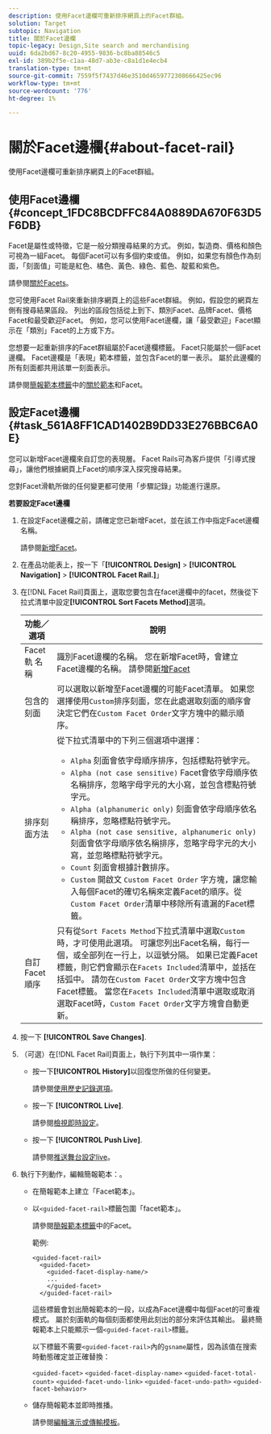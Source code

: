 ```yaml
---
description: 使用Facet邊欄可重新排序網頁上的Facet群組。
solution: Target
subtopic: Navigation
title: 關於Facet邊欄
topic-legacy: Design,Site search and merchandising
uuid: 6da2bd67-8c20-4955-9836-bc8ba88546c5
exl-id: 389b2f5e-c1aa-48d7-ab3e-c8a1d1e4ecb4
translation-type: tm+mt
source-git-commit: 7559f5f7437d46e3510d4659772308666425ec96
workflow-type: tm+mt
source-wordcount: '776'
ht-degree: 1%

---
```


# 關於Facet邊欄{#about-facet-rail}

使用Facet邊欄可重新排序網頁上的Facet群組。

## 使用Facet邊欄{#concept_1FDC8BCDFFC84A0889DA670F63D5F6DB}

Facet是屬性或特徵，它是一般分類搜尋結果的方式。 例如，製造商、價格和顏色可視為一組Facet。 每個Facet可以有多個約束或值。 例如，如果您有顏色作為刻面，「刻面值」可能是紅色、橘色、黃色、綠色、藍色、靛藍和紫色。

請參閱[關於Facets](../c-about-design-menu/c-about-facets.md#concept_FA912B3B41EE493DB2F492D188457FF5)。

您可使用Facet Rail來重新排序網頁上的這些Facet群組。 例如，假設您的網頁左側有搜尋結果區段。 列出的區段包括從上到下、類別Facet、品牌Facet、價格Facet和最受歡迎Facet。 例如，您可以使用Facet邊欄，讓「最受歡迎」Facet顯示在「類別」Facet的上方或下方。

您想要一起重新排序的Facet群組屬於Facet邊欄標籤。 Facet只能屬於一個Facet邊欄。 Facet邊欄是「表現」範本標籤，並包含Facet的單一表示。 屬於此邊欄的所有刻面都共用該單一刻面表示。

請參閱[簡報範本標籤](../c-appendices/c-templates.md#reference_F1BBF616BCEC4AD7B2548ECD3CA74C64)中的[關於範本](../c-about-design-menu/c-about-templates.md#concept_06EB481B14864E18A8AE2BCD1D6EF0B5)和Facet。

## 設定Facet邊欄{#task_561A8FF1CAD1402B9DD33E276BBC6A0E}

您可以新增Facet邊欄來自訂您的表現層。 Facet Rails可為客戶提供「引導式搜尋」，讓他們根據網頁上Facet的順序深入探究搜尋結果。

<!-- 

t_configuring_facet_rail.xml

-->

您對Facet滑軌所做的任何變更都可使用「步驟記錄」功能進行還原。

**若要設定Facet邊欄**

1. 在設定Facet邊欄之前，請確定您已新增Facet，並在該工作中指定Facet邊欄名稱。

   請參閱[新增Facet](../c-about-design-menu/c-about-facets.md#task_FC07BFFA62CA4B718D6CBF4F2855C89B)。
1. 在產品功能表上，按一下「**[!UICONTROL Design]** > **[!UICONTROL Navigation]** > **[!UICONTROL Facet Rail.]**」
1. 在[!DNL Facet Rail]頁面上，選取您要包含在facet邊欄中的facet，然後從下拉式清單中設定&#x200B;**[!UICONTROL Sort Facets Method]**&#x200B;選項。

   <!-- 
   r_facet_rail_options.xml
   -->

   | 功能／選項 | 說明 |
   |--- |--- |
   | Facet 軌 名稱 | 識別Facet邊欄的名稱。  您在新增Facet時，會建立Facet邊欄的名稱。  請參閱[新增Facet](../c-about-design-menu/c-about-facets.md#task_FC07BFFA62CA4B718D6CBF4F2855C89B) |
   | 包含的刻面 | 可以選取以新增至Facet邊欄的可能Facet清單。  如果您選擇使用`Custom`排序刻面，您在此處選取刻面的順序會決定它們在`Custom Facet Order`文字方塊中的顯示順序。 |
   | 排序刻面方法 | 從下拉式清單中的下列三個選項中選擇：<ul><li>`Alpha` 刻面會依字母順序排序，包括標點符號字元。</li><li>`Alpha (not case sensitive)` Facet會依字母順序依名稱排序，忽略字母字元的大小寫，並包含標點符號字元。 </li><li>`Alpha (alphanumeric only)` 刻面會依字母順序依名稱排序，忽略標點符號字元。 </li><li>`Alpha (not case sensitive, alphanumeric only)` 刻面會依字母順序依名稱排序，忽略字母字元的大小寫，並忽略標點符號字元。 </li><li>`Count` 刻面會根據計數排序。 </li><li>`Custom` 開啟文 `Custom Facet Order` 字方塊，讓您輸入每個Facet的確切名稱來定義Facet的順序。從`Custom Facet Order`清單中移除所有遺漏的Facet標籤。</li></ul> |
   | 自訂Facet順序 | 只有從`Sort Facets Method`下拉式清單中選取`Custom`時，才可使用此選項。  可讓您列出Facet名稱，每行一個，或全部列在一行上，以逗號分隔。 如果已定義Facet標籤，則它們會顯示在`Facets Included`清單中，並括在括弧中。  請勿在`Custom Facet Order`文字方塊中包含Facet標籤。  當您在`Facets Included`清單中選取或取消選取Facet時，`Custom Facet Order`文字方塊會自動更新。 |

1. 按一下 **[!UICONTROL Save Changes]**.
1. （可選）在[!DNL Facet Rail]頁面上，執行下列其中一項作業：

   * 按一下&#x200B;**[!UICONTROL History]**&#x200B;以回復您所做的任何變更。

      請參閱[使用歷史記錄選項](../t-using-the-history-option.md#task_70DD3F87A67242BBBD2CB27156F43002)。

   * 按一下 **[!UICONTROL Live]**.

      請參閱[檢視即時設定](../c-about-staging.md#task_401A0EBDB5DB4D4CA933CBA7BECDC10F)。

   * 按一下 **[!UICONTROL Push Live]**.

      請參閱[推送舞台設定live](../c-about-staging.md#task_44306783B4C0408AAA58B471DAF2D9A4)。

1. 執行下列動作，編輯簡報範本：。

   * 在簡報範本上建立「Facet範本」。
   * 以`<guided-facet-rail>`標籤包圍「facet範本」。

      請參閱[簡報範本標籤](../c-appendices/c-templates.md#reference_F1BBF616BCEC4AD7B2548ECD3CA74C64)中的Facet。

      範例:  

      ```
      <guided-facet-rail>
        <guided-facet>
          <guided-facet-display-name/>
          ...
          </guided-facet>
        </guided-facet-rail>
      ```

      這些標籤會划出簡報範本的一段，以成為Facet邊欄中每個Facet的可重複模式。 屬於刻面軌的每個刻面都使用此刻出的部分來評估其輸出。 最終簡報範本上只能顯示一個`<guided-facet-rail>`標籤。

      以下標籤不需要`<guided-facet-rail>`內的`gsname`屬性，因為該值在搜索時動態確定並正確替換：

      `<guided-facet>`
      `<guided-facet-display-name>`
      `<guided-facet-total-count>`
      `<guided-facet-undo-link>`
      `<guided-facet-undo-path>`
      `<guided-facet-behavior>`

   * 儲存簡報範本並即時推播。

      請參閱[編輯演示或傳輸模板](../c-about-design-menu/c-about-templates.md#task_800E0E2265C34C028C92FEB5A1243EC3)。
